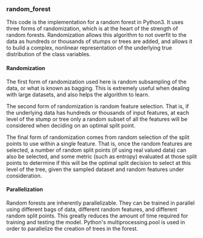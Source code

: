 ### random_forest

This code is the implementation for a random forest in Python3.  It uses three 
forms of randomization, which is at the heart of the strength of random forests.
Randomization allows this algorithm to not overfit to the data as hundreds or
thousands of stumps or trees are added, and allows it to build a complex, 
nonlinear representation of the underlying true distribution of the class 
variables.  

#### Randomization

The first form of randomization used here is random subsampling of the data, or
what is known as bagging.  This is extremely useful when dealing with large 
datasets, and also helps the algorithm to learn.  

The second form of randomization is random feature selection.  That is, if the 
underlying data has hundreds or thousands of input features, at each level of
the stump or tree only a random subset of all the features will be considered 
when deciding on an optimal split point.

The final form of randomization comes from random selection of the split points
to use within a single feature.  That is, once the random features are selected,
a number of random split points (if using real valued data) can also be selected,
and some metric (such as entropy) evaluated at those split points to determine 
if this will be the optimal split decision to select at this level of the tree, 
given the sampled dataset and random features under consideration.

#### Parallelization

Random forests are inherently parallelizable.  They can be trained in parallel using
different bags of data, different random features, and different random split points.
This greatly reduces the amount of time required for training and testing the model.
Python's multiprocessing.pool is used in order to parallelize the creation of trees 
in the forest.
